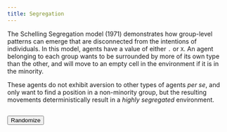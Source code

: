 ```yaml
---
title: Segregation
---
```


The Schelling Segregation model (1971) demonstrates how group-level patterns can emerge that are disconnected from the intentions of individuals. In this model, agents have a value of either `.` or `X`. An agent belonging to each group wants to be surrounded by more of its own type than the other, and will move to an empty cell in the environment if it is in the minority.

These agents do not exhibit aversion to other types of agents _per se_, and only want to find a position in a non-minority group, but the resulting movements deterministically result in a _highly segregated_ environment.

<script src="{{ site.baseurl }}/assets/flocc.js"></script>
    
<pre id="container"></pre>
<button id="reset">Randomize</button>

<script>
var container = document.getElementById('container');
var width = 50;
var height = 20;

var grid = new flocc.GridEnvironment(width, height);
var renderer = new flocc.ASCIIRenderer(grid);
renderer.mount(container);

function setup() {

    grid.loop(function(x, y, agent) {

        grid.removeAgent(x, y);

        if (Math.random() < 0.05) return;
        
        var agent = grid.addAgent(x, y);
        var r = Math.random();
        agent.set('value', r > 0.5 ? 'X' : '.');

        // uncomment to add a third group into the mix...
        // agent.set('value', r > 0.667 ? 'X' : r > 0.333 ? 'l' : '.');

        agent.addRule(tick);
    });
}

function tick(agent) {

    var x = agent.get('x');
    var y = agent.get('y');
    var value = agent.get('value');

    var percentLike = 0;
    var neighbors = 0;

    for (var dx = -1; dx <= 1; dx++) {

        for (var dy = -1; dy <= 1; dy++) {
            
            if (dx === 0 && dy === 0) continue;
            
            var maybeNeighbor = grid.getAgent(x + dx, y + dy);
            if (!maybeNeighbor) continue;

            neighbors++;
            if (maybeNeighbor.get('value') === value) percentLike++;
        }
    }
    
    if (neighbors === 0) return;

    percentLike /= neighbors;

    if (percentLike < 0.5) move(agent, percentLike);
}

function move(agent, percentLike) {
    var space = grid.getRandomOpenCell();
    grid.swap(agent.get('x'), agent.get('y'), space.x, space.y);
}

function render() {

    grid.tick();

    setTimeout(render, 250);
}

setup();
render();

document.getElementById('reset').addEventListener('click', setup);
</script>